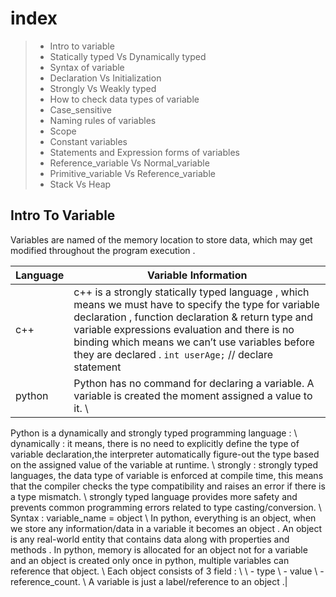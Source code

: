 
# index 
> - Intro to variable 
> - Statically typed Vs Dynamically typed 
> - Syntax of variable 
> - Declaration Vs Initialization
> - Strongly Vs Weakly typed 
> - How to check data types of variable
> - Case_sensitive 
> - Naming rules of variables 
> - Scope 
> - Constant variables 
> - Statements and Expression forms of variables 
> - Reference_variable Vs Normal_variable
> - Primitive_variable Vs Reference_variable
> - Stack Vs Heap


## Intro To Variable 
Variables are named of the memory location to store data, which may get modified 
throughout the program execution . 

| Language | Variable Information |
| --- | --- |
| c++ | c++ is a strongly statically typed language , which means we must have to specify the type for variable declaration , function declaration & return type and variable expressions evaluation and  there is no binding which means we can’t use variables before they are declared . `int userAge;`  // declare statement  | 
| python | Python has no command for declaring a variable. A variable is created the moment assigned a value to it. \\
Python is a dynamically and strongly typed programming language : \\ 
dynamically : it means, there is no need to explicitly define the type of variable declaration,the interpreter automatically figure-out the type based on the assigned value of the variable at runtime. \\
strongly : strongly typed languages, the data type of variable is enforced at compile time, this means that the compiler checks the type compatibility and raises an error if there is a type mismatch. \\
strongly typed language provides more safety and prevents common programming errors related to type casting/conversion. \\
Syntax : variable_name  = object \\
In python, everything is an object, when we store any information/data in a variable it becomes an object . An object is  any real-world entity that contains data along with properties and methods . In python, memory is allocated for an object not for a variable and an object is created only once in python, multiple variables can reference that object. \\
Each object consists of 3 field : \\
\\ - type 
\\ - value 
\\ - reference_count. \\
A variable is just a label/reference to an object .|







